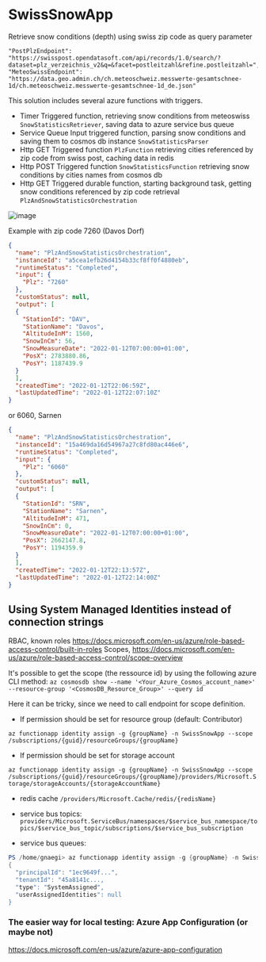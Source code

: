 # SwissSnowApp

Retrieve snow conditions (depth) using swiss zip code as query parameter

```
"PostPlzEndpoint": "https://swisspost.opendatasoft.com/api/records/1.0/search/?dataset=plz_verzeichnis_v2&q=&facet=postleitzahl&refine.postleitzahl=",
"MeteoSwissEndpoint": "https://data.geo.admin.ch/ch.meteoschweiz.messwerte-gesamtschnee-1d/ch.meteoschweiz.messwerte-gesamtschnee-1d_de.json"
```

This solution includes several azure functions with triggers.
- Timer Triggered function, retrieving snow conditions from meteoswiss ```SnowStatisticsRetriever```, saving data to azure service bus queue
- Service Queue Input triggered function, parsing snow conditions and saving them to cosmos db instance ```SnowStatisticsParser```
- Http GET Triggered function ```PlzFunction``` retrieving cities referenced by zip code from swiss post, caching data in redis
- Http POST Triggered function ```SnowStatisticsFunction``` retrieving snow conditions by cities names from cosmos db
- Http GET Triggered durable function, starting background task, getting snow conditions referenced by zip code retrieval ```PlzAndSnowStatisticsOrchestration```

![image](https://user-images.githubusercontent.com/58469901/149235990-7d455c59-c0db-40a2-a84e-26a822cd5a30.png)


Example with zip code 7260 (Davos Dorf)
```json
{
  "name": "PlzAndSnowStatisticsOrchestration",
  "instanceId": "a5cea1efb26d4154b33cf8ff0f4880eb",
  "runtimeStatus": "Completed",
  "input": {
    "Plz": "7260"
  },
  "customStatus": null,
  "output": [
  {
    "StationId": "DAV",
    "StationName": "Davos",
    "AltitudeInM": 1560,
    "SnowInCm": 56,
    "SnowMeasureDate": "2022-01-12T07:00:00+01:00",
    "PosX": 2783880.86,
    "PosY": 1187439.9
  }
  ],
  "createdTime": "2022-01-12T22:06:59Z",
  "lastUpdatedTime": "2022-01-12T22:07:10Z"
}
```

or 6060, Sarnen
```json
{
  "name": "PlzAndSnowStatisticsOrchestration",
  "instanceId": "15a469da16d54967a27c8fd80ac446e6",
  "runtimeStatus": "Completed",
  "input": {
    "Plz": "6060"
  },
  "customStatus": null,
  "output": [
  {
    "StationId": "SRN",
    "StationName": "Sarnen",
    "AltitudeInM": 471,
    "SnowInCm": 0,
    "SnowMeasureDate": "2022-01-12T07:00:00+01:00",
    "PosX": 2662147.8,
    "PosY": 1194359.9
  }
  ],
  "createdTime": "2022-01-12T22:13:57Z",
  "lastUpdatedTime": "2022-01-12T22:14:00Z"
}
```
## Using System Managed Identities instead of connection strings
RBAC, known roles https://docs.microsoft.com/en-us/azure/role-based-access-control/built-in-roles
Scopes, https://docs.microsoft.com/en-us/azure/role-based-access-control/scope-overview

It's possible to get the scope (the ressource id) by using the following azure CLI method:
```az cosmosdb show --name '<Your_Azure_Cosmos_account_name>' --resource-group '<CosmosDB_Resource_Group>' --query id```

Here it can be tricky, since we need to call endpoint for scope definition.
- If permission should be set for resource group (default: Contributor) 

```az functionapp identity assign -g {groupName} -n SwissSnowApp --scope /subscriptions/{guid}/resourceGroups/{groupName}```
- If permission should be set for storage account 

```az functionapp identity assign -g {groupName} -n SwissSnowApp --scope /subscriptions/{guid}/resourceGroups/{groupName}/providers/Microsoft.Storage/storageAccounts/{storageAccountName}```

- redis cache ```/providers/Microsoft.Cache/redis/{redisName}```

- service bus topics: ```providers/Microsoft.ServiceBus/namespaces/$service_bus_namespace/topics/$service_bus_topic/subscriptions/$service_bus_subscription```

- service bus queues: 
```powershell 
PS /home/gnaegi> az functionapp identity assign -g {groupName} -n SwissSnowApp --scope /subscriptions/{guid}/resourceGroups/{groupName}/providers/Microsoft.ServiceBus/namespaces/{appName}/queues/{queueName}
{
  "principalId": "1ec9649f...",
  "tenantId": "45a8141c...,
  "type": "SystemAssigned",
  "userAssignedIdentities": null
}
```
### The easier way for local testing: Azure App Configuration (or maybe not)

https://docs.microsoft.com/en-us/azure/azure-app-configuration
